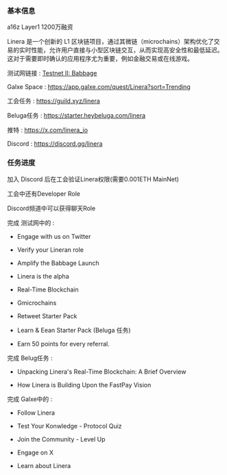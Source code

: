 ### 基本信息

a16z Layer1 1200万融资

Linera 是一个创新的 L1 区块链项目，通过其微链（microchains）架构优化了交易的实时性能，允许用户直接与小型区块链交互，从而实现高安全性和最低延迟。这对于需要即时确认的应用程序尤为重要，例如金融交易或在线游戏。

测试网链接 : [Testnet II: Babbage](https://drops.linera.io/referrals?ext_id=5oqo4TUSG)

Galxe Space : https://app.galxe.com/quest/Linera?sort=Trending

工会任务 : https://guild.xyz/linera

Beluga任务 : https://starter.heybeluga.com/linera

推特 : https://x.com/linera_io

Discord : https://discord.gg/linera

### 任务进度

加入 Discord 后在工会验证Linera权限(需要0.001ETH MainNet)

工会中还有Developer Role

Discord频道中可以获得聊天Role

完成 测试网中的 :

- Engage with us on Twitter
  
- Verify your Lineran role
  
- Amplify the Babbage Launch
  
- Linera is the alpha
  
- Real-Time Blockchain
  
- Gmicrochains
  
- Retweet Starter Pack
  
- Learn & Eean Starter Pack (Beluga 任务)
  
- Earn 50 points for every referral.
  

完成 Belug任务 :

- Unpacking Linera's Real-Time Blockchain: A Brief Overview
  
- How Linera is Building Upon the FastPay Vision
  

完成 Galxe中的 :

- Follow Linera
  
- Test Your Konwledge - Protocol Quiz
  
- Join the Community - Level Up
  
- Engage on X
  
- Learn about Linera